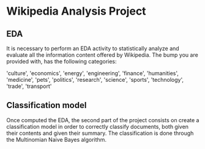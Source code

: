 # Wikipedia Analysis Project

## EDA
It is necessary to perform an EDA activity to statistically analyze and evaluate all the information content offered by Wikipedia. The bump you are provided with, has the following categories:

'culture',
'economics',
'energy',
'engineering',
'finance',
'humanities',
'medicine',
'pets',
'politics',
'research',
'science',
'sports',
'technology',
'trade',
'transport'

## Classification model
Once computed the EDA, the second part of the project consists on create a classification model in order to correctly classify documents, both given their contents and given their summary.
The classification is done through the Multinomian Naive Bayes algorithm.

